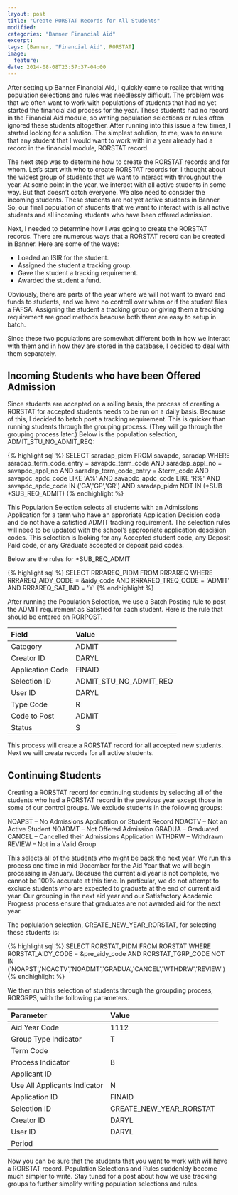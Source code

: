 ```yaml
---
layout: post
title: "Create RORSTAT Records for All Students"
modified:
categories: "Banner Financial Aid"
excerpt:
tags: [Banner, "Financial Aid", RORSTAT]
image:
  feature:
date: 2014-08-08T23:57:37-04:00
---
```


After setting up Banner Financial Aid, I quickly came to realize that writing population selections and rules was needlessly difficult. The problem was that we often want to work with populations of students that had no yet started the financial aid process for the year. These students had no record in the Financial Aid module, so writing population selections or rules often ignored these students altogether. After running into this issue a few times, I started looking for a solution. The simplest solution, to me, was to ensure that any student that I would want to work with in a year already had a record in the financial module, RORSTAT record.

The next step was to determine how to create the RORSTAT records and for whom. Let’s start with who to create RORSTAT records for. I thought about the widest group of students that we want to interact with throughout the year. At some point in the year, we interact with all active students in some way. But that doesn’t catch everyone. We also need to consider the incoming students. These students are not yet active students in Banner. So, our final population of students that we want to interact with is all active students and all incoming students who have been offered admission.

Next, I needed to determine how I was going to create the RORSTAT records. There are numerous ways that a RORSTAT record can be created in Banner. Here are some of the ways:

- Loaded an ISIR for the student.
- Assigned the student a tracking group.
- Gave the student a tracking requirement.
- Awarded the student a fund.

Obviously, there are parts of the year where we will not want to award and funds to students, and we have no controll over when or if the student files a FAFSA. Assigning the student a tracking group or giving them a tracking requirement are good methods beacuse both them are easy to setup in batch.

Since these two populations are somewhat different both in how we interact with them and in how they are stored in the database, I decided to deal with them separately.

## Incoming Students who have been Offered Admission

Since students are accepted on a rolling basis, the process of creating a RORSTAT for accepted students needs to be run on a daily basis. Because of this, I decided to batch post a tracking requirement. This is quicker than running students through the grouping process. (They will go through the grouping process later.) Below is the population selection, ADMIT_STU_NO_ADMIT_REQ:

{% highlight sql %}
SELECT saradap_pidm
FROM savapdc, saradap
WHERE saradap_term_code_entry = savapdc_term_code
  AND saradap_appl_no = savapdc_appl_no
  AND saradap_term_code_entry = &term_code
  AND savapdc_apdc_code LIKE 'A%'
  AND savapdc_apdc_code LIKE 'R%'
  AND savapdc_apdc_code IN ('GA','GP','GR')
  AND saradap_pidm NOT IN (*SUB *SUB_REQ_ADMIT)
{% endhighlight %}

This Population Selection selects all students with an Admissions Application for a term who have an approriate Application Decision code and do not have a satisfied ADMIT tracking requirement. The selection rules will need to be updated with the school’s appropriate application descision codes. This selection is looking for any Accepted student code, any Deposit Paid code, or any Graduate accepted or deposit paid codes.

Below are the rules for *SUB_REQ_ADMIT

{% highlight sql %}
SELECT RRRAREQ_PIDM
FROM RRRAREQ
WHERE RRRAREQ_AIDY_CODE = &aidy_code
  AND RRRAREQ_TREQ_CODE = 'ADMIT'
  AND RRRAREQ_SAT_IND = 'Y'
{% endhighlight %}

After running the Population Selection, we use a Batch Posting rule to post the ADMIT requirement as Satisfied for each student. Here is the rule that should be entered on RORPOST.

| Field            | Value                  |
|:-----------------|:-----------------------|
| Category         | ADMIT                  |
| Creator ID       | DARYL                  |
| Application Code | FINAID                 |
| Selection ID     | ADMIT_STU_NO_ADMIT_REQ |
| User ID          | DARYL                  |
| Type Code        | R                      |
| Code to Post     | ADMIT                  |
| Status           | S                      |

This process will create a RORSTAT record for all accepted new students. Next we will create records for all active students.

## Continuing Students

Creating a RORSTAT record for continuing students by selecting all of the students who had a RORSTAT record in the previous year except those in some of our control groups. We exclude students in the following groups:

NOAPST – No Admissions Application or Student Record
NOACTV – Not an Active Student
NOADMT – Not Offered Admission
GRADUA – Graduated
CANCEL – Cancelled their Admissions Application
WTHDRW – Withdrawn
REVIEW – Not in a Valid Group

This selects all of the students who might be back the next year. We run this process one time in mid December for the Aid Year that we will begin processing in January. Because the current aid year is not complete, we cannot be 100% accurate at this time. In particular, we do not attempt to exclude students who are expected to graduate at the end of current aid year. Our grouping in the next aid year and our Satisfactory Academic Progress process ensure that graduates are not awarded aid for the next year.

The poplulation selection, CREATE_NEW_YEAR_RORSTAT, for selecting these students is:

{% highlight sql %}
SELECT RORSTAT_PIDM
FROM RORSTAT
WHERE RORSTAT_AIDY_CODE = &pre_aidy_code
  AND RORSTAT_TGRP_CODE NOT IN ('NOAPST','NOACTV','NOADMT','GRADUA','CANCEL','WTHDRW','REVIEW')
{% endhighlight %}

We then run this selection of students through the groupding process, RORGRPS, with the following parameters.

| Parameter                     | Value                   |
|:------------------------------|:------------------------|
| Aid Year Code                 | 1112                    |
| Group Type Indicator          | T                       |
| Term Code                     |                         |
| Process Indicator             | B                       |
| Applicant ID                  |                         |
| Use All Applicants Indicator  | N                       |
| Application ID                | FINAID                  |
| Selection ID                  | CREATE_NEW_YEAR_RORSTAT |
| Creator ID                    | DARYL                   |
| User ID                       | DARYL                   |
| Period                        |                         |

Now you can be sure that the students that you want to work with will have a RORSTAT record. Population Selections and Rules suddenldy become much simpler to write. Stay tuned for a post about how we use tracking groups to further simplify writing population selections and rules.